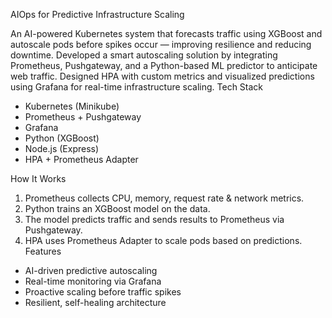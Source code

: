 AIOps for Predictive Infrastructure Scaling

An AI-powered Kubernetes system that forecasts traffic using XGBoost and autoscale pods before spikes occur — improving resilience and reducing downtime. Developed a smart autoscaling solution by integrating Prometheus, Pushgateway, and a Python-based 
ML predictor to anticipate web traffic. Designed HPA with custom metrics and visualized predictions 
using Grafana for real-time infrastructure scaling.
Tech Stack
- Kubernetes (Minikube)
- Prometheus + Pushgateway
- Grafana
- Python (XGBoost)
- Node.js (Express)
- HPA + Prometheus Adapter

How It Works
1. Prometheus collects CPU, memory, request rate & network metrics.
2. Python trains an XGBoost model on the data.
3. The model predicts traffic and sends results to Prometheus via Pushgateway.
4. HPA uses Prometheus Adapter to scale pods based on predictions.
Features
- AI-driven predictive autoscaling
- Real-time monitoring via Grafana
- Proactive scaling before traffic spikes
- Resilient, self-healing architecture
